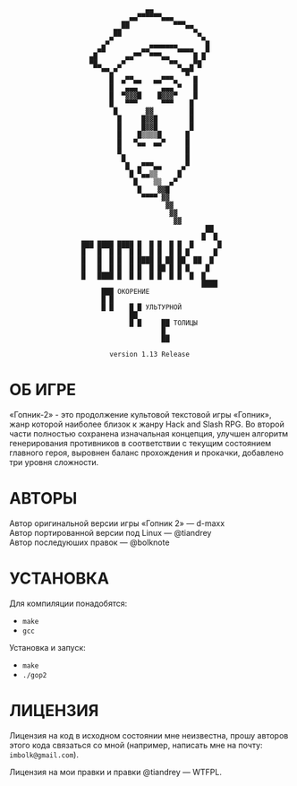 
                                      ▄▄
                                  ▄▄▀▀▀▀▀▀▄▄▄
                                ██           ▀▀▀▄▄
                              ██                  ▀▄
                            ▄▀                      ▀▄
                          ▄█         ▄▄▀▀▀▀▀▀▀▄▄▄▄   █
                        ▄█       ▄▄▀▀  ▀▀▀▄▄      █ █
                        ▀█▄    ▄▀           ▀▀▄  ▄▀█
                           ▀▀▄▀                ▀█▀
                             █  ▄▀▀▄▄   ▄▄▀▀▀▄    █
                             █   ▄▄▄      ▄▄▄ ▀   █
                             █  ▀▓▓▓█    █▓▓▓▀    █
                             █   ▀▀▀      ▀▀▀    █
                              █       ▓▓         █
                               █     █▓▓█        █
                               █     █▓▓█        █
                               █    █▒▒▒▒█      █
                               █   ▀▄▄  ▄▄▀     █
                               █                █
                                █               █
                                 █  ▄▀▀▀▄▄     ▄▀
                                  █ ▀▄▄▒▒     █
                                   █    ▒▒  ▄▀
                                    █    ▓▓█
                                     ▀▀▀▀ ▓▓
                                           ▓▓
                                            ▓▓
                                             ▓▓
                                                     ██
                                                    █  █
                      ███ ████ ████ █  █ █  █ █  █      █
                      █   █  █ █  █ █  █ █  █ █ █      █
                      █   █  █ █  █ ████ █ ██ ██  ██  █
                      █   █  █ █  █ █  █ ██ █ █ █    █
                      █   ████ █  █ █  █ █  █ █  █  █
                                                    ████
                           ███ ОКОРЕНИЕ
                           █ █
                           █ █    █ █ УЛЬТУРНОЙ
                                  ██
                                  █ █     ██ ТОЛИЦЫ
                                          █
                                          ██

                             version 1.13 Release


ОБ ИГРЕ
=======
«Гопник-2» - это продолжение культовой текстовой игры «Гопник», жанр которой
наиболее близок к жанру Hack and Slash RPG. Во второй части полностью сохранена
изначальная концепция, улучшен алгоритм генерирования противников в
соответствии с текущим состоянием главного героя, выровнен баланс прохождения
и прокачки, добавлено три уровня сложности.

АВТОРЫ
======
Автор оригинальной версии игры «Гопник 2»  — d-maxx\
Автор портированной версии под Linux       — @tiandrey\
Автор последуюших правок                   — @bolknote

УСТАНОВКА
=========
Для компиляции понадобятся:
- `make`
- `gcc`

Установка и запуск:
- `make`
- `./gop2`

ЛИЦЕНЗИЯ
========

Лицензия на код в исходном состоянии мне неизвестна, прошу авторов этого кода
связаться со мной (например, написать мне на почту: `imbolk@gmail.com`).

Лицензия на мои правки и правки @tiandrey — WTFPL.
